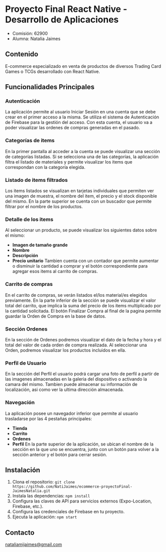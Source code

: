# Proyecto Final React Native - Desarrollo de Aplicaciones

- Comisión: 62900
- Alumna: Natalia Jaimes

## Contenido
E-commerce especializado en venta de productos de diversos Trading Card Games o TCGs desarrollado con React Native.

## Funcionalidades Principales
### Autenticación
La aplicación permite al usuario Iniciar Sesión en una cuenta que se debe crear en el primer acceso a la misma. 
Se utiliza el sistema de Autenticación de Firebase para la gestión del acceso.
Con esta cuenta, el usuario va a poder visualizar las ordenes de compras generadas en el pasado.

### Categorías de items
En la primer pantalla al acceder a la cuenta se puede visualizar una sección de categorías listadas.
Si se selecciona una de las categorías, la aplicación filtra el listado de materiales y permite visualizar los items que correspondan con la categoría elegida.

### Listado de items filtrados
Los items listados se visualizan en tarjetas individuales que permiten ver una imagen de muestra, el nombre del item, el precio y el stock disponible del mismo.
En la parte superior se cuenta con un buscador que permite filtrar por el nombre de los productos.

### Detalle de los items
Al seleccionar un producto, se puede visualizar los siguientes datos sobre el mismo:
- **Imagen de tamaño grande**
- **Nombre**
- **Descripción**
- **Precio unitario**
Tambien cuenta con un contador que permite aumentar o disminuir la cantidad a comprar y el botón correspondiente para agregar esos items al carrito de compras.

### Carrito de compras
En el carrito de compras, se verán listados el/los material/es elegidos previamente. En la parte inferior de la sección se puede visualizar el valor total del carrito, que implica la suma del precio de los items multiplicado por la cantidad solicitada.
El botón Finalizar Compra al final de la pagina permite guardar la Orden de Compra en la base de datos.

### Sección Ordenes
En la sección de Ordenes podremos visualizar el dato de la fecha y hora y el total del valor de cada orden de compra realizada. Al seleccionar una Orden, podremos visualizar los productos incluidos en ella.

### Perfil de Usuario
En la sección del Perfil el usuario podrá cargar una foto de perfil a partir de las imagenes almacenadas en la galeria del dispositivo o activando la camara del mismo.
Tambien puede almacenar su información de localización, asi como ver la ultima dirección almacenada.

### Navegación
La aplicación posee un navegador inferior que permite al usuario trasladarse por las 4 pestañas principales:
- **Tienda**
- **Carrito**
- **Ordenes**
- **Perfil**
En la parte superior de la aplicación, se ubican el nombre de la sección en la que uno se encuentra, junto con un botón para volver a la sección anterior y el botón para cerrar sesión.


## Instalación

1. Clona el repositorio: `git clone https://github.com/NatiJaimes/ecommerce-proyectoFinal-JaimesNatalia.git`
2. Instala las dependencias: `npm install`
3. Configura las claves de API para servicios externos (Expo-Location, Firebase, etc.).
4. Configura las credenciales de Firebase en tu proyecto.
5. Ejecuta la aplicación: `npm start`

## Contacto

nataliamijaimes@gmail.com